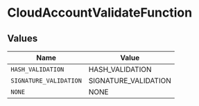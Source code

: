 # CloudAccountValidateFunction


## Values

| Name                   | Value                  |
| ---------------------- | ---------------------- |
| `HASH_VALIDATION`      | HASH_VALIDATION        |
| `SIGNATURE_VALIDATION` | SIGNATURE_VALIDATION   |
| `NONE`                 | NONE                   |